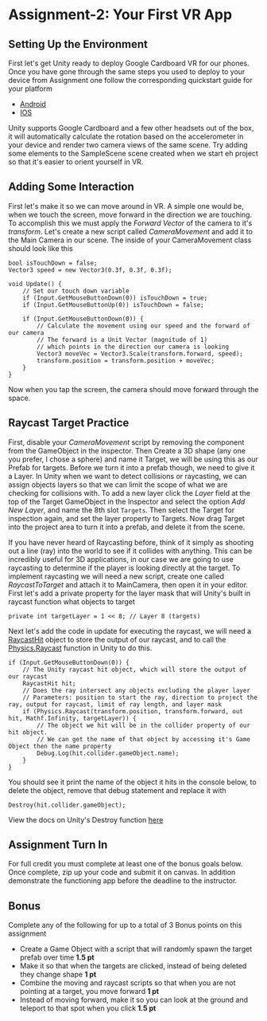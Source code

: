 # Assignment-2: Your First VR App

## Setting Up the Environment
First let's get Unity ready to deploy Google Cardboard VR for our phones. Once you have gone through the same steps you used to deploy to your device from Assignment one follow the corresponding quickstart guide for your platform
- [Android](https://developers.google.com/vr/develop/unity/get-started-android)
- [IOS](https://developers.google.com/vr/develop/unity/get-started-ios)

Unity supports Google Cardboard and a few other headsets out of the box, it will automatically calculate the rotation based on the accelerometer in your device and render two camera views of the same scene. Try adding some elements to the SampleScene scene created when we start eh project so that it's easier to orient yourself in VR.

## Adding Some Interaction
First let's make it so we can move around in VR. A simple one would be, when we touch the screen, move forward in the direction we are touching. To accomplish this we must apply the *Forward Vector* of the camera to it's *transform*. Let's create a new script called *CameraMovement* and add it to the Main Camera in our scene. The inside of your CameraMovement class should look like this
```
bool isTouchDown = false;
Vector3 speed = new Vector3(0.3f, 0.3f, 0.3f);

void Update() {
    // Set our touch down variable
    if (Input.GetMouseButtonDown(0)) isTouchDown = true;
    if (Input.GetMouseButtonUp(0)) isTouchDown = false;

    if (Input.GetMouseButtonDown(0)) {
        // Calculate the movement using our speed and the forward of our camera
        // The forward is a Unit Vector (magnitude of 1)
        // which points in the direction our camera is looking
        Vector3 moveVec = Vector3.Scale(transform.forward, speed);
        transform.position = transform.position + moveVec;
    }
}
```
Now when you tap the screen, the camera should move forward through the space.

## Raycast Target Practice
First, disable your *CameraMovement* script by removing the component from the GameObject in the inspector. Then Create a 3D shape (any one you prefer, I chose a sphere) and name it Target, we will be using this as our Prefab for targets. Before we turn it into a prefab though, we need to give it a Layer. In Unity when we want to detect collisions or raycasting, we can assign objects layers so that we can limit the scope of what we are checking for collisions with. To add a new layer click the *Layer* field at the top of the Target GameObject in the Inspector and select the option *Add New Layer*, and name the 8th slot `Targets`. Then select the Target for inspection again, and set the layer property to Targets. Now drag Target into the project area to turn it into a prefab, and delete it from the scene.

If you have never heard of Raycasting before, think of it simply as shooting out a line (ray) into the world to see if it collides with anything. This can be incredibly useful for 3D applications, in our case we are going to use raycasting to determine if the player is looking directly at the target. To implement raycasting we will need a new script, create one called *RaycastToTarget* and attach it to MainCamera, then open it in your editor. First let's add a private property for the layer mask that will Unity's built in raycast function what objects to target
```
private int targetLayer = 1 << 8; // Layer 8 (targets)
```
Next let's add the code in update for executing the raycast, we will need a [RaycastHit](https://docs.unity3d.com/ScriptReference/RaycastHit.html) object to store the output of our raycast, and to call the [Physics.Raycast](https://docs.unity3d.com/ScriptReference/Physics.Raycast.html) function in Unity to do this.
```
if (Input.GetMouseButtonDown(0)) {
    // The Unity raycast hit object, which will store the output of our raycast
    RaycastHit hit;
    // Does the ray intersect any objects excluding the player layer
    // Parameters: position to start the ray, direction to project the ray, output for raycast, limit of ray length, and layer mask
    if (Physics.Raycast(transform.position, transform.forward, out hit, Mathf.Infinity, targetLayer)) {
        // The object we hit will be in the collider property of our hit object.
        // We can get the name of that object by accessing it's Game Object then the name property
        Debug.Log(hit.collider.gameObject.name);
    }
}
```
You should see it print the name of the object it hits in the console below, to delete the object, remove that debug statement and replace it with
```
Destroy(hit.collider.gameObject);
```
View the docs on Unity's Destroy function [here](https://docs.unity3d.com/ScriptReference/Object.Destroy.html)

## Assignment Turn In
For full credit you must complete at least one of the bonus goals below. Once complete, zip up your code and submit it on canvas. In addition demonstrate the functioning app before the deadline to the instructor.

## Bonus
Complete any of the following for up to a total of 3 Bonus points on this assignment
- Create a Game Object with a script that will randomly spawn the target prefab over time **1.5 pt**
- Make it so that when the targets are clicked, instead of being deleted they change shape **1 pt**
- Combine the moving and raycast scripts so that when you are not pointing at a target, you move forward **1 pt**
- Instead of moving forward, make it so you can look at the ground and teleport to that spot when you click **1.5 pt**
